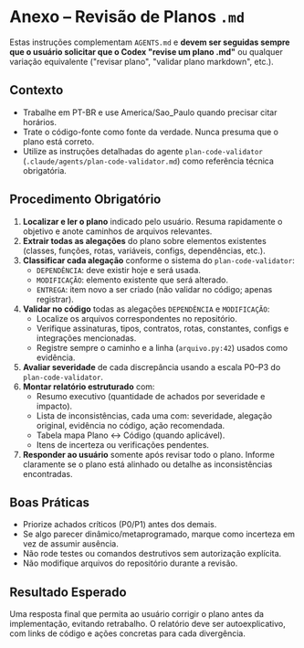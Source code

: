 # Anexo – Revisão de Planos `.md`

Estas instruções complementam `AGENTS.md` e **devem ser seguidas sempre que o usuário solicitar que o Codex "revise um plano .md"** ou qualquer variação equivalente ("revisar plano", "validar plano markdown", etc.).

## Contexto
- Trabalhe em PT-BR e use America/Sao_Paulo quando precisar citar horários.
- Trate o código-fonte como fonte da verdade. Nunca presuma que o plano está correto.
- Utilize as instruções detalhadas do agente `plan-code-validator` (`.claude/agents/plan-code-validator.md`) como referência técnica obrigatória.

## Procedimento Obrigatório
1. **Localizar e ler o plano** indicado pelo usuário. Resuma rapidamente o objetivo e anote caminhos de arquivos relevantes.
2. **Extrair todas as alegações** do plano sobre elementos existentes (classes, funções, rotas, variáveis, configs, dependências, etc.).
3. **Classificar cada alegação** conforme o sistema do `plan-code-validator`:
   - `DEPENDÊNCIA`: deve existir hoje e será usada.
   - `MODIFICAÇÃO`: elemento existente que será alterado.
   - `ENTREGA`: item novo a ser criado (não validar no código; apenas registrar).
4. **Validar no código** todas as alegações `DEPENDÊNCIA` e `MODIFICAÇÃO`:
   - Localize os arquivos correspondentes no repositório.
   - Verifique assinaturas, tipos, contratos, rotas, constantes, configs e integrações mencionadas.
   - Registre sempre o caminho e a linha (`arquivo.py:42`) usados como evidência.
5. **Avaliar severidade** de cada discrepância usando a escala P0–P3 do `plan-code-validator`.
6. **Montar relatório estruturado** com:
   - Resumo executivo (quantidade de achados por severidade e impacto).
   - Lista de inconsistências, cada uma com: severidade, alegação original, evidência no código, ação recomendada.
   - Tabela mapa Plano ↔ Código (quando aplicável).
   - Itens de incerteza ou verificações pendentes.
7. **Responder ao usuário** somente após revisar todo o plano. Informe claramente se o plano está alinhado ou detalhe as inconsistências encontradas.

## Boas Práticas
- Priorize achados críticos (P0/P1) antes dos demais.
- Se algo parecer dinâmico/metaprogramado, marque como incerteza em vez de assumir ausência.
- Não rode testes ou comandos destrutivos sem autorização explícita.
- Não modifique arquivos do repositório durante a revisão.

## Resultado Esperado
Uma resposta final que permita ao usuário corrigir o plano antes da implementação, evitando retrabalho. O relatório deve ser autoexplicativo, com links de código e ações concretas para cada divergência.
